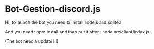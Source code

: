 # Bot-Gestion-discord.js

Hi, to launch the bot you need to install nodejs and sqlite3

And you need : npm install and then put it after : node src/client/index.js

(The bot need a update !!!) 
